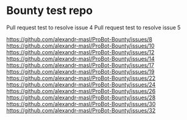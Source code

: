 # Bounty test repo

Pull request test to resolve issue 4
Pull request test to resolve issue 5

https://github.com/alexandr-masl/ProBot-Bounty/issues/8
https://github.com/alexandr-masl/ProBot-Bounty/issues/10
https://github.com/alexandr-masl/ProBot-Bounty/issues/12
https://github.com/alexandr-masl/ProBot-Bounty/issues/14
https://github.com/alexandr-masl/ProBot-Bounty/issues/17
https://github.com/alexandr-masl/ProBot-Bounty/issues/19
https://github.com/alexandr-masl/ProBot-Bounty/issues/22
https://github.com/alexandr-masl/ProBot-Bounty/issues/24
https://github.com/alexandr-masl/ProBot-Bounty/issues/26
https://github.com/alexandr-masl/ProBot-Bounty/issues/28
https://github.com/alexandr-masl/ProBot-Bounty/issues/30
https://github.com/alexandr-masl/ProBot-Bounty/issues/32